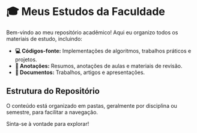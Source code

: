 
# 🎓 Meus Estudos da Faculdade

Bem-vindo ao meu repositório acadêmico! Aqui eu organizo todos os materiais de estudo, incluindo:

* **💻 Códigos-fonte:** Implementações de algoritmos, trabalhos práticos e projetos.
* **📝 Anotações:** Resumos, anotações de aulas e materiais de revisão.
* **📄 Documentos:** Trabalhos, artigos e apresentações.

## Estrutura do Repositório

O conteúdo está organizado em pastas, geralmente por disciplina ou semestre, para facilitar a navegação.

Sinta-se à vontade para explorar!
